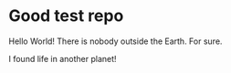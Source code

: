 # Good test repo

Hello World!
There is nobody outside the Earth. For sure.

I found life in another planet!
